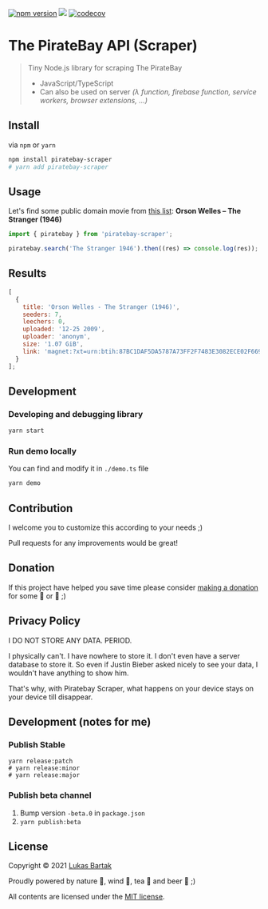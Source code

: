 [![npm version](https://badge.fury.io/js/piratebay-scraper.svg)](https://badge.fury.io/js/piratebay-scraper)
![](https://github.com/bartholomej/piratebay-scraper/workflows/Build%20&%20Publish/badge.svg)
[![codecov](https://codecov.io/gh/bartholomej/piratebay-scraper/branch/master/graph/badge.svg?token=GPNWF9USIB)](https://codecov.io/gh/bartholomej/piratebay-scraper)

# The PirateBay API (Scraper)

> Tiny Node.js library for scraping The PirateBay
>
> - JavaScript/TypeScript
> - Can also be used on server _(λ function, firebase function, service workers, browser extensions, ...)_

## Install

via `npm` or `yarn`

```bash
npm install piratebay-scraper
# yarn add piratebay-scraper
```

## Usage

Let's find some public domain movie from [this list](https://en.wikipedia.org/wiki/List_of_films_in_the_public_domain_in_the_United_States): **Orson Welles – The Stranger (1946)**

```javascript
import { piratebay } from 'piratebay-scraper';

piratebay.search('The Stranger 1946').then((res) => console.log(res));
```

## Results

```javascript
[
  {
    title: 'Orson Welles - The Stranger (1946)',
    seeders: 7,
    leechers: 0,
    uploaded: '12-25 2009',
    uploader: 'anonym',
    size: '1.07 GiB',
    link: 'magnet:?xt=urn:btih:87BC1DAF5DA5787A73FF2F7483E3082ECE02F669&dn=Orson....'
  }
];
```

## Development

### Developing and debugging library

```bash
yarn start
```

### Run demo locally

You can find and modify it in `./demo.ts` file

```bash
yarn demo
```

## Contribution

I welcome you to customize this according to your needs ;)

Pull requests for any improvements would be great!

## Donation

If this project have helped you save time please consider [making a donation](https://github.com/sponsors/bartholomej) for some 🍺 or 🍵 ;)

## Privacy Policy

I DO NOT STORE ANY DATA. PERIOD.

I physically can't. I have nowhere to store it. I don't even have a server database to store it. So even if Justin Bieber asked nicely to see your data, I wouldn't have anything to show him.

That's why, with Piratebay Scraper, what happens on your device stays on your device till disappear.

## Development (notes for me)

### Publish Stable

```shell
yarn release:patch
# yarn release:minor
# yarn release:major
```

### Publish beta channel

1. Bump version `-beta.0` in `package.json`
2. `yarn publish:beta`

## License

Copyright &copy; 2021 [Lukas Bartak](http://bartweb.cz)

Proudly powered by nature 🗻, wind 💨, tea 🍵 and beer 🍺 ;)

All contents are licensed under the [MIT license].

[mit license]: LICENSE
